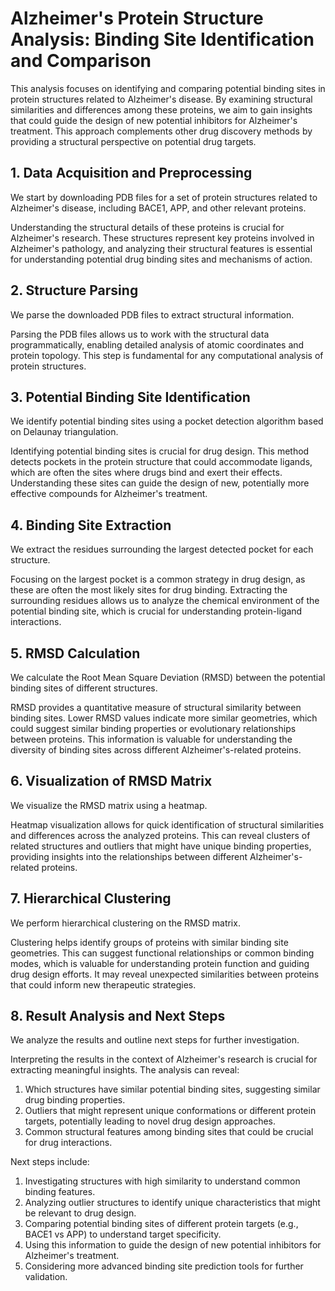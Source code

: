 # Alzheimer's Protein Structure Analysis: Binding Site Identification and Comparison

This analysis focuses on identifying and comparing potential binding sites in protein structures related to Alzheimer's disease. By examining structural similarities and differences among these proteins, we aim to gain insights that could guide the design of new potential inhibitors for Alzheimer's treatment. This approach complements other drug discovery methods by providing a structural perspective on potential drug targets.

## 1. Data Acquisition and Preprocessing

We start by downloading PDB files for a set of protein structures related to Alzheimer's disease, including BACE1, APP, and other relevant proteins.

Understanding the structural details of these proteins is crucial for Alzheimer's research. These structures represent key proteins involved in Alzheimer's pathology, and analyzing their structural features is essential for understanding potential drug binding sites and mechanisms of action.

## 2. Structure Parsing

We parse the downloaded PDB files to extract structural information.

Parsing the PDB files allows us to work with the structural data programmatically, enabling detailed analysis of atomic coordinates and protein topology. This step is fundamental for any computational analysis of protein structures.

## 3. Potential Binding Site Identification

We identify potential binding sites using a pocket detection algorithm based on Delaunay triangulation.

Identifying potential binding sites is crucial for drug design. This method detects pockets in the protein structure that could accommodate ligands, which are often the sites where drugs bind and exert their effects. Understanding these sites can guide the design of new, potentially more effective compounds for Alzheimer's treatment.

## 4. Binding Site Extraction

We extract the residues surrounding the largest detected pocket for each structure.

Focusing on the largest pocket is a common strategy in drug design, as these are often the most likely sites for drug binding. Extracting the surrounding residues allows us to analyze the chemical environment of the potential binding site, which is crucial for understanding protein-ligand interactions.

## 5. RMSD Calculation

We calculate the Root Mean Square Deviation (RMSD) between the potential binding sites of different structures.

RMSD provides a quantitative measure of structural similarity between binding sites. Lower RMSD values indicate more similar geometries, which could suggest similar binding properties or evolutionary relationships between proteins. This information is valuable for understanding the diversity of binding sites across different Alzheimer's-related proteins.

## 6. Visualization of RMSD Matrix

We visualize the RMSD matrix using a heatmap.

Heatmap visualization allows for quick identification of structural similarities and differences across the analyzed proteins. This can reveal clusters of related structures and outliers that might have unique binding properties, providing insights into the relationships between different Alzheimer's-related proteins.

## 7. Hierarchical Clustering

We perform hierarchical clustering on the RMSD matrix.

Clustering helps identify groups of proteins with similar binding site geometries. This can suggest functional relationships or common binding modes, which is valuable for understanding protein function and guiding drug design efforts. It may reveal unexpected similarities between proteins that could inform new therapeutic strategies.

## 8. Result Analysis and Next Steps

We analyze the results and outline next steps for further investigation.

Interpreting the results in the context of Alzheimer's research is crucial for extracting meaningful insights. The analysis can reveal:
1. Which structures have similar potential binding sites, suggesting similar drug binding properties.
2. Outliers that might represent unique conformations or different protein targets, potentially leading to novel drug design approaches.
3. Common structural features among binding sites that could be crucial for drug interactions.

Next steps include:
1. Investigating structures with high similarity to understand common binding features.
2. Analyzing outlier structures to identify unique characteristics that might be relevant to drug design.
3. Comparing potential binding sites of different protein targets (e.g., BACE1 vs APP) to understand target specificity.
4. Using this information to guide the design of new potential inhibitors for Alzheimer's treatment.
5. Considering more advanced binding site prediction tools for further validation.

